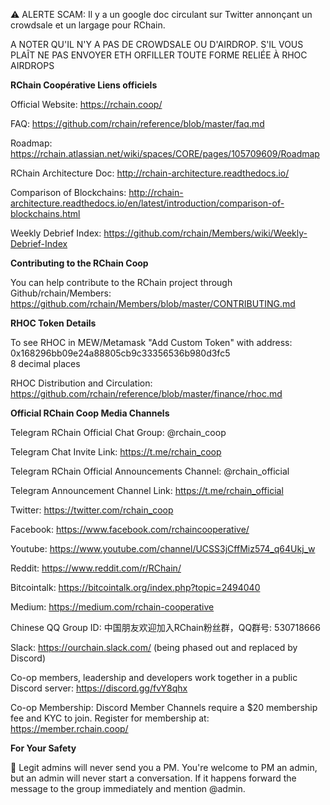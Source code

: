 :warning: ALERTE SCAM: Il y a un google doc circulant sur Twitter annonçant un crowdsale et un largage pour RChain.

A NOTER QU'IL N'Y A PAS DE CROWDSALE OU D'AIRDROP. S'IL VOUS PLAÎT NE PAS ENVOYER ETH ORFILLER TOUTE FORME RELIÉE À RHOC AIRDROPS

**RChain Coopérative Liens officiels**

Official Website: https://rchain.coop/

FAQ: https://github.com/rchain/reference/blob/master/faq.md

Roadmap: https://rchain.atlassian.net/wiki/spaces/CORE/pages/105709609/Roadmap

RChain Architecture Doc: http://rchain-architecture.readthedocs.io/

Comparison of Blockchains: http://rchain-architecture.readthedocs.io/en/latest/introduction/comparison-of-blockchains.html

Weekly Debrief Index: https://github.com/rchain/Members/wiki/Weekly-Debrief-Index

**Contributing to the RChain Coop**

You can help contribute to the RChain project through Github/rchain/Members:
https://github.com/rchain/Members/blob/master/CONTRIBUTING.md

**RHOC Token Details**

To see RHOC in MEW/Metamask "Add Custom Token" with address:  \
0x168296bb09e24a88805cb9c33356536b980d3fc5  \
8 decimal places

RHOC Distribution and Circulation: https://github.com/rchain/reference/blob/master/finance/rhoc.md

**Official RChain Coop Media Channels**

Telegram RChain Official Chat Group: @rchain_coop

Telegram Chat Invite Link: https://t.me/rchain_coop

Telegram RChain Official Announcements Channel: @rchain_official

Telegram Announcement Channel Link: https://t.me/rchain_official

Twitter: https://twitter.com/rchain_coop

Facebook: https://www.facebook.com/rchaincooperative/

Youtube: https://www.youtube.com/channel/UCSS3jCffMiz574_q64Ukj_w

Reddit: https://www.reddit.com/r/RChain/

Bitcointalk: https://bitcointalk.org/index.php?topic=2494040

Medium: https://medium.com/rchain-cooperative

Chinese QQ Group ID: 中国朋友欢迎加入RChain粉丝群，QQ群号: 530718666

Slack: https://ourchain.slack.com/ (being phased out and replaced by Discord)

Co-op members, leadership and developers work together in a public Discord server: https://discord.gg/fvY8qhx

Co-op Membership: Discord Member Channels require a $20 membership fee and KYC to join. Register for membership at: https://member.rchain.coop/

**For Your Safety**

:no_entry_sign: Legit admins will never send you a PM. You're welcome to PM an admin, but an admin will never start a conversation. If it happens forward the message to the group immediately and mention @admin.
